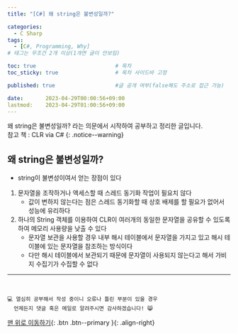 ```yaml
---
title: "[C#] 왜 string은 불변성일까?"

categories:
  - C Sharp
tags:
  - [C#, Programming, Why]
# 태그는 무조건 2개 이상(1개면 글이 안보임)

toc: true                         # 목차
toc_sticky: true                  # 목차 사이드바 고정

published: true                   #글 공개 여부(false해도 주소로 접근 가능)

date:       2023-04-29T00:00:56+09:00
lastmod:    2023-04-29T01:00:56+09:00
---
```


<!-- description : 25자에서 160자 사이 -->
왜 string은 불변성일까? 라는 의문에서 시작하여 공부하고 정리한 글입니다.<br>
참고 책 : CLR via C#
{: .notice--warning}

## 왜 string은 불변성일까?

- string이 불변성이여서 얻는 장점이 있다
1. 문자열을 조작하거나 액세스할 때 스레드 동기화 작업이 필요치 않다
   - 값이 변하지 않는다는 점은 스레드 동기화할 때 상호 배제를 할 필요가 없어서 성능에 유리하다
2. 하나의 String 객체를 이용하여 CLR이 여러개의 동일한 문자열을 공유할 수 있도록 하여 메모리 사용량을 낮출 수 있다
   - 문자열 보관을 사용할 경우 내부 해시 테이블에서 문자열을 가지고 있고 해시 테이블에 있는 문자열을 참조하는 방식이다
   - 다만 해시 테이블에서 보관되기 때문에 문자열이 사용되지 않는다고 해서 가비지 수집기가 수집할 수 없다

***
<br>

    💻 열심히 공부해서 작성 중이니 오류나 틀린 부분이 있을 경우 
      언제든지 댓글 혹은 메일로 알려주시면 감사하겠습니다! 😸


[맨 위로 이동하기](#){: .btn .btn--primary }{: .align-right}
